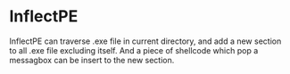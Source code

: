 # InflectPE
InflectPE can traverse .exe file in current directory, and add a new section to all .exe file excluding itself. And a piece of shellcode which pop a messagbox can be insert to the new section.
